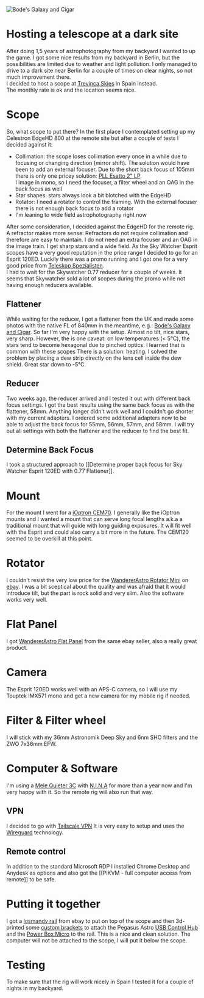 ![Bode's Galaxy and Cigar](https://cdn.astrobin.com/thumbs/hzU03cCQPMOQ_620x0_csAu41oP.png)

# Hosting a telescope at a dark site
After doing 1,5 years of astrophotography from my backyard I wanted to up the game. I got some nice results from my backyard in Berlin, but the possibilities are limited due to weather and light pollution. I only managed to drive to a dark site near Berlin for a couple of times on clear nights, so not much improvement there.\
I decided to host a scope at [Trevinca Skies](https://trevincaskies.com/) in Spain instead.\
The monthly rate is ok and the location seems nice.

# Scope
So, what scope to put there? In the first place I contemplated setting up my Celestron EdgeHD 800 at the remote site but after a couple of tests I decided against it:
* Collimation: the scope loses collimation every once in a while due to focusing or changing direction (mirror shift). The solution would have been to add an external focuser. Due to the short back focus of 105mm there is only one pricey solution: [PLL Esatto 2" LP](https://www.primalucelab.com/focusers/esatto-2-lp/).\
  I image in mono, so I need the focuser, a filter wheel and an OAG in the back focus as well
* Star shapes: stars always look a bit blotched with the EdgeHD
* Rotator: I need a rotator to control the framing. With the external focuser there is not enough back focus to add a rotator
* I'm leaning to wide field astrophotography right now

After some consideration, I decided against the EdgeHD for the remote rig. A refractor makes more sense: Refractors do not require collimation and therefore are easy to maintain. I do not need an extra focuser and an OAG in the image train. I get sharp stars and a wide field.
As the Sky Watcher Esprit scopes have a very good reputation in the price range I decided to go for an Esprit 120ED. Luckily there was a promo running and I got one for a very good price from [Teleskop Spezialisten](https://www.teleskop-spezialisten.de/shop/).\
I had to wait for the Skywatcher 0.77 reducer for a couple of weeks. It seems that Skywatcher sold a lot of scopes during the promo while not having enough reducers available.

## Flattener
While waiting for the reducer, I got a flattener from the UK and made some photos with the native FL of 840mm in the meantime, e.g.: [Bode's Galaxy and Cigar](https://app.astrobin.com/u/skellner?i=1erthj#gallery).
So far I'm very happy with the setup. Almost no tilt, nice stars, very sharp. However, the is one caveat: on low temperatures (< 5°C), the stars tend to become hexagonal due to pinched optics.
I learned that is common with these scopes There is a solution: heating. I solved the problem by placing a dew strip directly on the lens cell inside the dew shield. Great star down to -5°C.

## Reducer
Two weeks ago, the reducer arrived and I tested it out with different back focus settings. I got the best results using the same back focus as with the flattener, 58mm. Anything longer didn't work well and I couldn't go shorter with my current adapters. I ordered some additional adapters now to be able to adjust the back focus for 55mm, 56mm, 57mm, and 58mm. I will try out all settings with both the flattener and the reducer to find the best fit.

## Determine Back Focus
I took a structured approach to [[Determine proper back focus for Sky Watcher Esprit 120ED with 0.77 Flattener]].

# Mount
For the mount I went for a [iOptron CEM70](https://www.ioptron.com/product-p/c70a.htm). I generally like the iOptron mounts and I wanted a mount that can serve long focal lengths a.k.a a traditional mount that will guide with long guiding exposures. It will fit well with the Esprit and could also carry a bit more in the future. The CEM120 seemed to be overkill at this point.

# Rotator
I couldn't resist the very low price for the [WandererAstro Rotator Mini](https://www.wandererastro.com/en/h-col-126.html) on [ebay](https://www.ebay.de/itm/386583833104). I was a bit sceptical about the quality and was afraid that it would introduce tilt, but the part is rock solid and very slim. Also the software works very well.

# Flat Panel
I got [WandererAstro Flat Panel](https://www.wandererastro.com/en/h-col-154.html) from the same ebay seller, also a really great product.

# Camera
The Esprit 120ED works well with an APS-C camera, so I will use my Touptek IMX571  mono and get a new camera for my mobile rig if needed.

# Filter &amp; Filter wheel
I will stick with my 36mm Astronomik Deep Sky and 6nm SHO filters and the ZWO 7x36mm EFW.

# Computer &amp; Software
I'm using a [Mele Quieter 3C](https://store.mele.cn/products/mele-quieter-3c-fanless-mini-pc-n5105-small-computer-portable-ddr4-windows11-hdmi-4k-wi-fi-6-gigabit-ethernet-bt-5-2-usb-3-2-3-type-c-dp-sd-card-ssd-support-vesa-mount) with [N.I.N.A](https://nighttime-imaging.eu/) for more than a year now and I'm very happy with it. So the remote rig will also run that way.

## VPN
I decided to go with [Tailscale VPN](https://tailscale.com/) It is very easy to setup and uses the [Wireguard](https://www.wireguard.com/) technology.

## Remote control
In addition to the standard Microsoft RDP I installed Chrome Desktop and Anydesk as options and also got the [[PiKVM - full computer access from remote]] to be safe.

# Putting it together
I got a [losmandy rail](https://www.ebay.de/itm/387330560596?var=654589079236) from ebay to put on top of the scope and then 3d-printed some [custom brackets](https://www.printables.com/model/1221142-mount-mele-quieter-3c-to-primalucelab-losmandy-pla) to attach the Pegasus Astro [USB Control Hub](https://pegasusastro.com/products/usb-control-hub/) and the [Power Box Micro](https://pegasusastro.com/products/pocket-powerbox-micro/) to the rail. This is a nice and clean solution. The computer will not be attached to the scope, I will put it below the scope.

# Testing
To make sure that the rig will work nicely in Spain I tested it for a couple of nights in my backyard.

